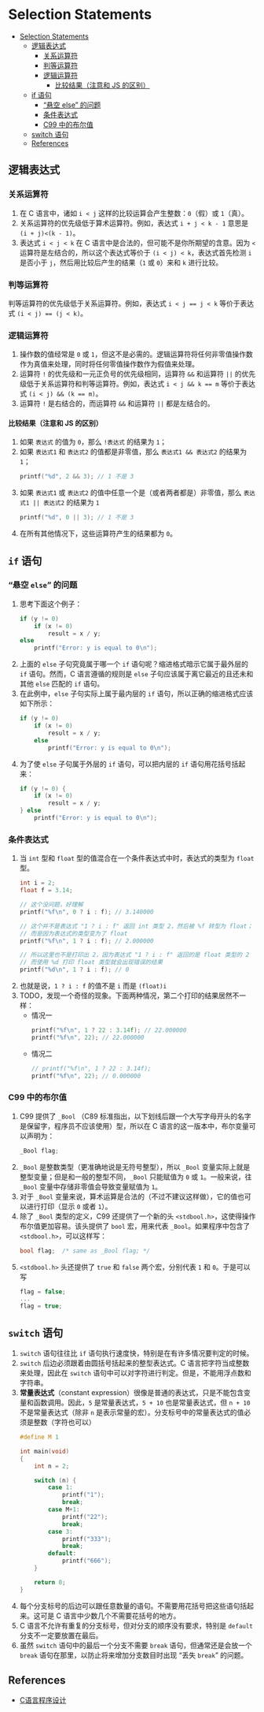 # Selection Statements


<!-- TOC -->

- [Selection Statements](#selection-statements)
    - [逻辑表达式](#%E9%80%BB%E8%BE%91%E8%A1%A8%E8%BE%BE%E5%BC%8F)
        - [关系运算符](#%E5%85%B3%E7%B3%BB%E8%BF%90%E7%AE%97%E7%AC%A6)
        - [判等运算符](#%E5%88%A4%E7%AD%89%E8%BF%90%E7%AE%97%E7%AC%A6)
        - [逻辑运算符](#%E9%80%BB%E8%BE%91%E8%BF%90%E7%AE%97%E7%AC%A6)
            - [比较结果（注意和 JS 的区别）](#%E6%AF%94%E8%BE%83%E7%BB%93%E6%9E%9C%E6%B3%A8%E6%84%8F%E5%92%8C-js-%E7%9A%84%E5%8C%BA%E5%88%AB)
    - [if 语句](#if-%E8%AF%AD%E5%8F%A5)
        - [“悬空 else” 的问题](#%E6%82%AC%E7%A9%BA-else-%E7%9A%84%E9%97%AE%E9%A2%98)
        - [条件表达式](#%E6%9D%A1%E4%BB%B6%E8%A1%A8%E8%BE%BE%E5%BC%8F)
        - [C99 中的布尔值](#c99-%E4%B8%AD%E7%9A%84%E5%B8%83%E5%B0%94%E5%80%BC)
    - [switch 语句](#switch-%E8%AF%AD%E5%8F%A5)
    - [References](#references)

<!-- /TOC -->


## 逻辑表达式
### 关系运算符
1. 在 C 语言中，诸如 `i < j` 这样的比较运算会产生整数：`0`（假）或 `1`（真）。
2. 关系运算符的优先级低于算术运算符。例如，表达式 `i + j < k - 1` 意思是 `(i + j)<(k - 1)`。
3. 表达式 `i < j < k` 在 C 语言中是合法的，但可能不是你所期望的含意。因为 `<` 运算符是左结合的，所以这个表达式等价于 `(i < j) < k`，表达式首先检测 `i` 是否小于 `j`，然后用比较后产生的结果（`1` 或 `0`）来和 `k` 进行比较。

### 判等运算符
判等运算符的优先级低于关系运算符。例如，表达式 `i < j == j < k` 等价于表达式 `(i < j) == (j < k)`。

### 逻辑运算符
1. 操作数的值经常是 `0` 或 `1`，但这不是必需的。逻辑运算符将任何非零值操作数作为真值来处理，同时将任何零值操作数作为假值来处理。
2. 运算符 `!` 的优先级和一元正负号的优先级相同，运算符 `&&` 和运算符 `||` 的优先级低于关系运算符和判等运算符。例如，表达式 `i < j && k == m` 等价于表达式 `(i < j) && (k == m)`。
3. 运算符 `!` 是右结合的，而运算符 `&&` 和运算符 `||` 都是左结合的。

#### 比较结果（注意和 JS 的区别）
1. 如果 `表达式` 的值为 `0`，那么 `!表达式` 的结果为 `1`；
2. 如果 `表达式1` 和 `表达式2` 的值都是非零值，那么 `表达式1 && 表达式2` 的结果为 `1`；
    ```cpp
    printf("%d", 2 && 3); // 1 不是 3
    ```
3. 如果 `表达式1` 或 `表达式2` 的值中任意一个是（或者两者都是）非零值，那么 `表达式1 || 表达式2` 的结果为 `1`
    ```cpp
    printf("%d", 0 || 3); // 1 不是 3
    ```
4. 在所有其他情况下，这些运算符产生的结果都为 `0`。


## `if` 语句
### “悬空 `else`” 的问题
1. 思考下面这个例子：
    ```cpp
    if (y != 0)
        if (x != 0)
            result = x / y;
    else
        printf("Error: y is equal to 0\n");
    ```
2. 上面的 `else` 子句究竟属于哪一个 `if` 语句呢？缩进格式暗示它属于最外层的 `if` 语句。然而，C 语言遵循的规则是 `else` 子句应该属于离它最近的且还未和其他 `else` 匹配的 `if` 语句。
3. 在此例中，`else` 子句实际上属于最内层的 `if` 语句，所以正确的缩进格式应该如下所示：
    ```cpp
    if (y != 0)
        if (x != 0)
            result = x / y;
        else
            printf("Error: y is equal to 0\n");
    ```
4. 为了使 `else` 子句属于外层的 `if` 语句，可以把内层的 `if` 语句用花括号括起来：
    ```cpp
    if (y != 0) {
        if (x != 0)
            result = x / y;
    } else
        printf("Error: y is equal to 0\n");
    ```

### 条件表达式
1. 当 `int` 型和 `float` 型的值混合在一个条件表达式中时，表达式的类型为 `float` 型。
    ```cpp
    int i = 2;
    float f = 3.14;
    
    // 这个没问题，好理解
    printf("%f\n", 0 ? i : f); // 3.140000 

    // 这个并不是表达式 "1 ? i : f" 返回 int 类型 2，然后被 %f 转型为 float；
    // 而是因为表达式的类型变为了 float
    printf("%f\n", 1 ? i : f); // 2.000000

    // 所以这里也不是打印出 2，因为表达式 "1 ? i : f" 返回的是 float 类型的 2
    // 而使用 %d 打印 float 类型就会出现错误的结果
    printf("%d\n", 1 ? i : f); // 0
    ```
2. 也就是说，`1 ? i : f` 的值不是 `i` 而是 `(float)i`
3. TODO，发现一个奇怪的现象。下面两种情况，第二个打印的结果居然不一样：
    * 情况一
        ```cpp
        printf("%f\n", 1 ? 22 : 3.14f); // 22.000000
        printf("%f\n", 22); // 22.000000
        ```
    * 情况二
        ```cpp
        // printf("%f\n", 1 ? 22 : 3.14f);
        printf("%f\n", 22); // 0.000000
        ```

### C99 中的布尔值
1. C99 提供了 `_Bool` （C89 标准指出，以下划线后跟一个大写字母开头的名字是保留字，程序员不应该使用）型，所以在 C 语言的这一版本中，布尔变量可以声明为：
    ```cpp
    _Bool flag;
    ```
2. `_Bool` 是整数类型（更准确地说是无符号整型），所以 `_Bool` 变量实际上就是整型变量；但是和一般的整型不同，`_Bool` 只能赋值为 `0` 或 `1`。一般来说，往 `_Bool` 变量中存储非零值会导致变量赋值为 `1`。
3. 对于 `_Bool` 变量来说，算术运算是合法的（不过不建议这样做），它的值也可以进行打印（显示 `0` 或者 `1`）。
4. 除了 `_Bool` 类型的定义，C99 还提供了一个新的头 `<stdbool.h>`，这使得操作布尔值更加容易。该头提供了 `bool` 宏，用来代表 `_Bool`。如果程序中包含了 `<stdbool.h>`，可以这样写：
    ```cpp
    bool flag;  /* same as _Bool flag; */
    ```
5. `<stdbool.h>` 头还提供了 `true` 和 `false` 两个宏，分别代表 `1` 和 `0`。于是可以写
    ```cpp
    flag = false;
    ...
    flag = true;
    ```


## `switch` 语句
1. `switch` 语句往往比 `if` 语句执行速度快，特别是在有许多情况要判定的时候。
2. `switch` 后边必须跟着由圆括号括起来的整型表达式。C 语言把字符当成整数来处理，因此在 `switch` 语句中可以对字符进行判定。但是，不能用浮点数和字符串。
3. **常量表达式**（constant expression）很像是普通的表达式，只是不能包含变量和函数调用。因此，`5` 是常量表达式，`5 + 10` 也是常量表达式，但 `n + 10` 不是常量表达式（除非 `n` 是表示常量的宏）。分支标号中的常量表达式的值必须是整数（字符也可以）
    ```cpp
    #define M 1

    int main(void)
    {
        int n = 2;

        switch (n) {
            case 1:
                printf("1");
                break;
            case M+1:
                printf("22");
                break;
            case 3:
                printf("333");
                break;
            default:
                printf("666");
        }

        return 0;
    } 
    ```
4. 每个分支标号的后边可以跟任意数量的语句。不需要用花括号把这些语句括起来。这可是 C 语言中少数几个不需要花括号的地方。
5. C 语言不允许有重复的分支标号，但对分支的顺序没有要求，特别是 `default` 分支不一定要放置在最后。
6. 虽然 `switch` 语句中的最后一个分支不需要 `break` 语句，但通常还是会放一个 `break` 语句在那里，以防止将来增加分支数目时出现 “丢失 `break`” 的问题。


## References
* [C语言程序设计](https://book.douban.com/subject/4279678/)